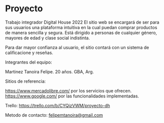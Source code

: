 # Proyecto
Trabajo integrador Digital House 2022
El sitio web se encargará de ser para sus usuarios una plataforma intuitiva en la cual puedan comprar productos de manera sencilla y segura. Está dirigido a personas de cualquier género, mayores de edad y clase social indistinta.

Para dar mayor confianza al usuario, el sitio contará con un sistema de calificacione y reseñas.

Integrantes del equipo:

Martinez Tanoira Felipe. 20 años. GBA, Arg.

Sitios de referencia:

https://www.mercadolibre.com/ por los servicios que ofrecen.
https://www.google.com/ por las funcionalidades implementadas.

Trello: https://trello.com/b/CYQjzVWM/proyecto-dh


Metodo de contacto: felipemtanoira@gmail.com
